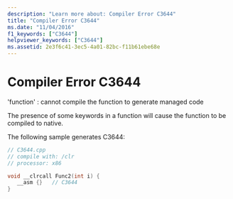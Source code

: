 ```yaml
---
description: "Learn more about: Compiler Error C3644"
title: "Compiler Error C3644"
ms.date: "11/04/2016"
f1_keywords: ["C3644"]
helpviewer_keywords: ["C3644"]
ms.assetid: 2e3f6c41-3ec5-4a01-82bc-f11b61ebe68e
---
```

# Compiler Error C3644

'function' : cannot compile the function to generate managed code

The presence of some keywords in a function will cause the function to be compiled to native.

The following sample generates C3644:

```cpp
// C3644.cpp
// compile with: /clr
// processor: x86

void __clrcall Func2(int i) {
   __asm {}   // C3644
}
```
